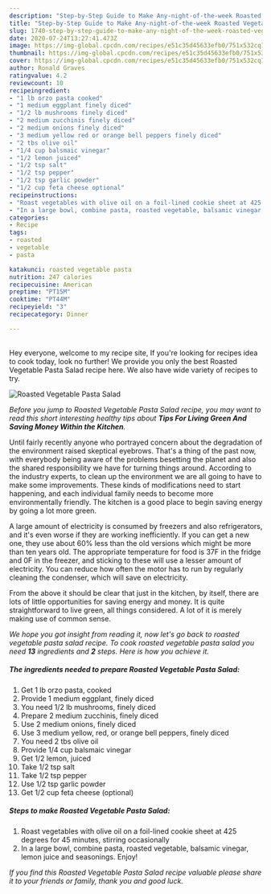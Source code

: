 ```yaml
---
description: "Step-by-Step Guide to Make Any-night-of-the-week Roasted Vegetable Pasta Salad"
title: "Step-by-Step Guide to Make Any-night-of-the-week Roasted Vegetable Pasta Salad"
slug: 1740-step-by-step-guide-to-make-any-night-of-the-week-roasted-vegetable-pasta-salad
date: 2020-07-24T13:27:41.473Z
image: https://img-global.cpcdn.com/recipes/e51c35d45633efb0/751x532cq70/roasted-vegetable-pasta-salad-recipe-main-photo.jpg
thumbnail: https://img-global.cpcdn.com/recipes/e51c35d45633efb0/751x532cq70/roasted-vegetable-pasta-salad-recipe-main-photo.jpg
cover: https://img-global.cpcdn.com/recipes/e51c35d45633efb0/751x532cq70/roasted-vegetable-pasta-salad-recipe-main-photo.jpg
author: Ronald Graves
ratingvalue: 4.2
reviewcount: 10
recipeingredient:
- "1 lb orzo pasta cooked"
- "1 medium eggplant finely diced"
- "1/2 lb mushrooms finely diced"
- "2 medium zucchinis finely diced"
- "2 medium onions finely diced"
- "3 medium yellow red or orange bell peppers finely diced"
- "2 tbs olive oil"
- "1/4 cup balsmaic vinegar"
- "1/2 lemon juiced"
- "1/2 tsp salt"
- "1/2 tsp pepper"
- "1/2 tsp garlic powder"
- "1/2 cup feta cheese optional"
recipeinstructions:
- "Roast vegetables with olive oil on a foil-lined cookie sheet at 425 degrees for 45 minutes, stirring occasionally"
- "In a large bowl, combine pasta, roasted vegetable, balsamic vinegar, lemon juice and seasonings. Enjoy!"
categories:
- Recipe
tags:
- roasted
- vegetable
- pasta

katakunci: roasted vegetable pasta 
nutrition: 247 calories
recipecuisine: American
preptime: "PT15M"
cooktime: "PT44M"
recipeyield: "3"
recipecategory: Dinner

---
```

<br>
Hey everyone, welcome to my recipe site, If you're looking for recipes idea to cook today, look no further! We provide you only the best Roasted Vegetable Pasta Salad recipe here. We also have wide variety of recipes to try.
<br>


![Roasted Vegetable Pasta Salad](https://img-global.cpcdn.com/recipes/e51c35d45633efb0/751x532cq70/roasted-vegetable-pasta-salad-recipe-main-photo.jpg)

<i>Before you jump to Roasted Vegetable Pasta Salad recipe, you may want to read this short interesting healthy tips about 
<strong>Tips For Living Green And Saving Money Within the Kitchen</strong>.</i>
</br>

Until fairly recently anyone who portrayed concern about the degradation of the environment raised skeptical eyebrows. That's a thing of the past now, with everybody being aware of the problems besetting the planet and also the shared responsibility we have for turning things around. According to the industry experts, to clean up the environment we are all going to have to make some improvements. These kinds of modifications need to start happening, and each individual family needs to become more environmentally friendly. The kitchen is a good place to begin saving energy by going a lot more green.

A large amount of electricity is consumed by freezers and also refrigerators, and it's even worse if they are working inefficiently. If you can get a new one, they use about 60% less than the old versions which might be more than ten years old. The appropriate temperature for food is 37F in the fridge and 0F in the freezer, and sticking to these will use a lesser amount of electricity. You can reduce how often the motor has to run by regularly cleaning the condenser, which will save on electricity.

From the above it should be clear that just in the kitchen, by itself, there are lots of little opportunities for saving energy and money. It is quite straightforward to live green, all things considered. A lot of it is merely making use of common sense.


<i>We hope you got insight from reading it, now let's go back to roasted vegetable pasta salad recipe. To cook roasted vegetable pasta salad you need <strong>13</strong> ingredients and <strong>2</strong> steps. Here is how you achieve it.
</i>

##### The ingredients needed to prepare Roasted Vegetable Pasta Salad:

1. Get 1 lb orzo pasta, cooked
1. Provide 1 medium eggplant, finely diced
1. You need 1/2 lb mushrooms, finely diced
1. Prepare 2 medium zucchinis, finely diced
1. Use 2 medium onions, finely diced
1. Use 3 medium yellow, red, or orange bell peppers, finely diced
1. You need 2 tbs olive oil
1. Provide 1/4 cup balsmaic vinegar
1. Get 1/2 lemon, juiced
1. Take 1/2 tsp salt
1. Take 1/2 tsp pepper
1. Use 1/2 tsp garlic powder
1. Get 1/2 cup feta cheese (optional)


##### Steps to make Roasted Vegetable Pasta Salad:

1. Roast vegetables with olive oil on a foil-lined cookie sheet at 425 degrees for 45 minutes, stirring occasionally
1. In a large bowl, combine pasta, roasted vegetable, balsamic vinegar, lemon juice and seasonings. Enjoy!


<i>If you find this Roasted Vegetable Pasta Salad recipe valuable please share it to your friends or family, thank you and good luck.</i>
